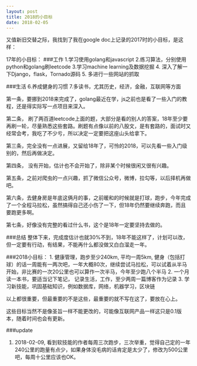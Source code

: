 ```yaml
---
layout: post
title: 2018的小目标
date: 2018-02-05
---
```


又值新旧交替之际，我找到了我在google doc上记录的2017时的小目标，是这样： 

17年的小目标：
###工作
	1.学习使用golang和javascript
	2.练习算法，分别使用python和golang刷leetcode
	3.学习machine learning及数据挖掘
	4. 深入了解一下Django，flask，Tornado源码
	5. 多进行一些网站的抓取
	
###生活
	6.养成健身的习惯
	7.多读书，尤其历史，经济，金融，互联网等方面
	
第一条，要挪到2018来完成了，golang最近在学，js之前也是看了一些入门的教程，还是得实际写一点项目来深入。

第二条， 刷了两百道leetcode上面的题，大部分是看的别人的答案，18年至少要再刷一轮，尽量熟悉这些套路。刷题有点像以前的八股文，是有套路的，面试时又经常会考，我吃了不少亏，所以决定一定要把这座山头给拿下。

第三条，完全没有一点进展，又留给18年了，可怜的2018，可以先看一些入门级别的，然后再做决定。

第四条， 没有开始，估计也不会开始了，除非某个时候很闲又很有兴趣。

第五条，之前对爬虫的一点兴趣，抓了微信公众号，微博，拉勾等，以后择机再做吧。

第六条，去健身房是年底这俩月的事，之前暖和的时候就是打球，跑步，今年完成了一个全程马拉松，虽然搞得自己还小伤了一下，但18年仍然要继续奔跑，而且要跑更多啊。

第七条，好像没有完整的看过什么书，这个是18年一定要坚持去做的。

###总结
整体下来，完成度估计也就30%不到，18年不能这样了，计划可以改，但一定要有行动，有结果，不能再什么都没做又白白溜走一年。



###2018小目标：
	1. 健康管理，跑步至少240km, 平均一周5km, 健身（包括打球）的话一周能有一两次吧，一年大概80次，继续尝试马拉松，可以试着从半马开始，非比赛的一次20公里也可以算作一次半马，今年至少跑八个半马
	2. 一个月读一本书，要适当记下笔记， 记录生活，工作，至少两周一篇博客作为记录
	3. 学习新技能，巩固基础知识，例如数据库，网络，机器学习，区块链

以上都很重要，但最重要的不是这些，最重要的就不写在这了，要放在心上。


这些目标当然不是像圣旨一样不能更改的，可能像互联网产品一样这只是0.1版本，随着时间也会有更新。


###update
1. 2018-02-09, 看到软技能的作者每周三次跑步，三次举重，觉得自己定的一年240公里的跑量有点少，如果身体没毛病的话肯定是太少了，修改为500公里吧，每周十公里应该也OK。